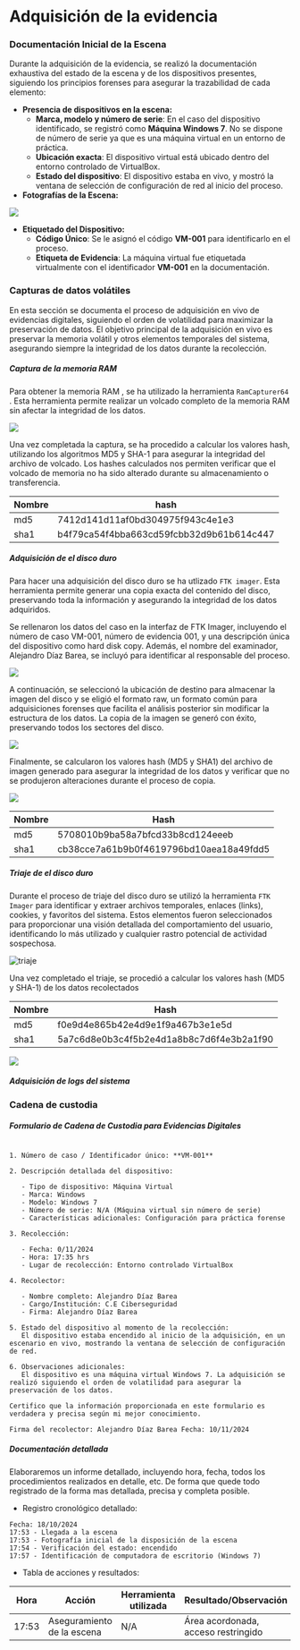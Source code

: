 # Adquisición de la evidencia

### **Documentación Inicial de la Escena**

Durante la adquisición de la evidencia, se realizó la documentación exhaustiva del estado de la escena y de los dispositivos presentes, siguiendo los principios forenses para asegurar la trazabilidad de cada elemento:

* **Presencia de dispositivos en la escena:**  
  * **Marca, modelo y número de serie**: En el caso del dispositivo identificado, se registró como **Máquina Windows 7**. No se dispone de número de serie ya que es una máquina virtual en un entorno de práctica.  
  * **Ubicación exacta**: El dispositivo virtual está ubicado dentro del entorno controlado de VirtualBox.  
  * **Estado del dispositivo**: El dispositivo estaba en vivo, y mostró la ventana de selección de configuración de red al inicio del proceso.  
* **Fotografías de la Escena:**

![](img1.jpeg)

* **Etiquetado del Dispositivo:**  
  * **Código Único**: Se le asignó el código **VM-001** para identificarlo en el proceso.  
  * **Etiqueta de Evidencia**: La máquina virtual fue etiquetada virtualmente con el identificador **VM-001** en la documentación.

### **Capturas de datos volátiles**

En esta sección se documenta el proceso de adquisición en vivo de evidencias digitales, siguiendo el orden de volatilidad para maximizar la preservación de datos. El objetivo principal de la adquisición en vivo es preservar la memoria volátil y otros elementos temporales del sistema, asegurando siempre la integridad de los datos durante la recolección.

##### **Captura de la memoria RAM**
Para obtener la memoria RAM , se ha utilizado la herramienta ```RamCapturer64``` . Esta herramienta permite realizar un volcado completo de la memoria RAM sin afectar la integridad de los datos.

![](ramCapturer.png)

Una vez completada la captura, se ha procedido a calcular los valores hash, utilizando los algoritmos MD5 y SHA-1 para asegurar la integridad del archivo de volcado. Los hashes calculados nos permiten verificar que el volcado de memoria no ha sido alterado durante su almacenamiento o transferencia.

|Nombre|hash|
|-|-|
|md5|7412d141d11af0bd304975f943c4e1e3|
|sha1|b4f79ca54f4bba663cd59fcbb32d9b61b614c447|

##### 	**Adquisición de el disco duro**

Para hacer una adquisición del disco duro se ha utlizado ```FTK imager```. Esta herramienta permite generar una copia exacta del contenido del disco, preservando toda la información y asegurando la integridad de los datos adquiridos.

Se rellenaron los datos del caso en la interfaz de FTK Imager, incluyendo el número de caso VM-001, número de evidencia 001, y una descripción única del dispositivo como hard disk copy. Además, el nombre del examinador, Alejandro Díaz Barea, se incluyó para identificar al responsable del proceso.

![](nombreCasoDIsc.png)

A continuación, se seleccionó la ubicación de destino para almacenar la imagen del disco y se eligió el formato raw, un formato común para adquisiciones forenses que facilita el análisis posterior sin modificar la estructura de los datos. La copia de la imagen se generó con éxito, preservando todos los sectores del disco.

![](discoDuro.png)

Finalmente, se calcularon los valores hash (MD5 y SHA1) del archivo de imagen generado para asegurar la integridad de los datos y verificar que no se produjeron alteraciones durante el proceso de copia.

![](hashDisco.png)


| Nombre | Hash                                    |
| ------ | --------------------------------------- |
| md5    | 5708010b9ba58a7bfcd33b8cd124eeeb        |
| sha1   | cb38cce7a61b9b0f4619796bd10aea18a49fdd5 |


##### **Triaje de el disco duro**

Durante el proceso de triaje del disco duro se utilizó la herramienta ```FTK Imager``` para identificar y extraer archivos temporales, enlaces (links), cookies, y favoritos del sistema. Estos elementos fueron seleccionados para proporcionar una visión detallada del comportamiento del usuario, identificando lo más utilizado y cualquier rastro potencial de actividad sospechosa.

![triaje](triaje.png)

Una vez completado el triaje, se procedió a calcular los valores hash (MD5 y SHA-1) de los datos recolectados

| Nombre | Hash                                    |
| ------ | --------------------------------------- |
| md5    | f0e9d4e865b42e4d9e1f9a467b3e1e5d        |
| sha1   | 5a7c6d8e0b3c4f5b2e4d1a8b8c7d6f4e3b2a1f90|


![](hashTriaje.png)


##### **Adquisición de logs del sistema** 

### **Cadena de custodia**

##### Formulario de Cadena de Custodia para Evidencias Digitales

~~~

1. Número de caso / Identificador único: **VM-001**

2. Descripción detallada del dispositivo:

   - Tipo de dispositivo: Máquina Virtual
   - Marca: Windows
   - Modelo: Windows 7
   - Número de serie: N/A (Máquina virtual sin número de serie)
   - Características adicionales: Configuración para práctica forense

3. Recolección:

   - Fecha: 0/11/2024
   - Hora: 17:35 hrs
   - Lugar de recolección: Entorno controlado VirtualBox

4. Recolector:

   - Nombre completo: Alejandro Díaz Barea
   - Cargo/Institución: C.E Ciberseguridad
   - Firma: Alejandro Díaz Barea

5. Estado del dispositivo al momento de la recolección:
   El dispositivo estaba encendido al inicio de la adquisición, en un escenario en vivo, mostrando la ventana de selección de configuración de red.

6. Observaciones adicionales:
   El dispositivo es una máquina virtual Windows 7. La adquisición se realizó siguiendo el orden de volatilidad para asegurar la preservación de los datos.

Certifico que la información proporcionada en este formulario es verdadera y precisa según mi mejor conocimiento.

Firma del recolector: Alejandro Díaz Barea Fecha: 10/11/2024
~~~


##### Documentación detallada

Elaboraremos un informe detallado, incluyendo hora, fecha, todos los procedimientos realizados en detalle, etc. De forma que quede todo registrado de la forma mas detallada, precisa y completa posible. 

- Registro cronológico detallado:
~~~
Fecha: 18/10/2024
17:53 - Llegada a la escena
17:53 - Fotografía inicial de la disposición de la escena
17:54 - Verificación del estado: encendido
17:57 - Identificación de computadora de escritorio (Windows 7)
~~~

- Tabla de acciones y resultados:

| Hora  | Acción                           | Herramienta utilizada | Resultado/Observación                    |
|-------|----------------------------------|----------------------|------------------------------------------|
| 17:53 | Aseguramiento de la escena       | N/A                  | Área acordonada, acceso restringido      |




